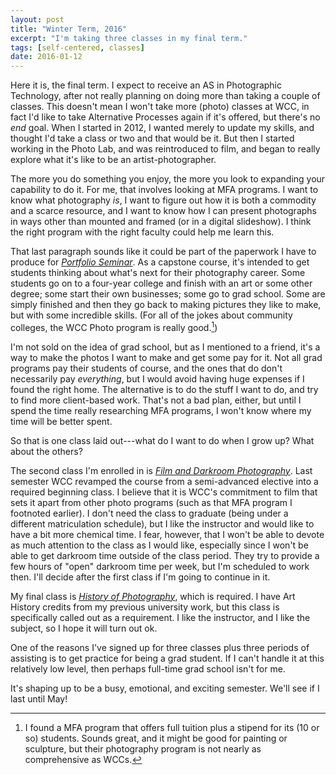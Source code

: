 ```yaml
---
layout: post
title: "Winter Term, 2016"
excerpt: "I'm taking three classes in my final term."
tags: [self-centered, classes]
date: 2016-01-12
---
```


Here it is, the final term. I expect to receive an AS in Photographic Technology, after not really planning on doing more than taking a couple of classes. This doesn't mean I won't take more (photo) classes at WCC, in fact I'd like to take Alternative Processes again if it's offered, but there's no *end* goal. When I started in 2012, I wanted merely to update my skills, and thought I'd take a class or two and that would be it. But then I started working in the Photo Lab, and was reintroduced to film, and began to really explore what it's like to be an artist-photographer.

The more you do something you enjoy, the more you look to expanding your capability to do it. For me, that involves looking at MFA programs. I want to know what photography *is*, I want to figure out how it is both a commodity and a scarce resource, and I want to know how I can present photographs in ways other than mounted and framed (or in a digital slideshow). I think the right program with the right faculty could help me learn this.

That last paragraph sounds like it could be part of the paperwork I have to produce for [_Portfolio Seminar_](http://www.wccnet.edu/academics/classes/information/view/class/PHO%20231/). As a capstone course, it's intended to get students thinking about what's next for their photography career. Some students go on to a four-year college and finish with an art or some other degree; some start their own businesses; some go to grad school. Some are simply finished and then they go back to making pictures they like to make, but with some incredible skills. (For all of the jokes about community colleges, the WCC Photo program is really good.[^nothanks])

[^nothanks]: I found a MFA program that offers full tuition plus a stipend for its (10 or so) students. Sounds great, and it might be good for painting or sculpture, but their photography program is not nearly as comprehensive as WCCs.

I'm not sold on the idea of grad school, but as I mentioned to a friend, it's a way to make the photos I want to make and get some pay for it. Not all grad programs pay their students of course, and the ones that do don't necessarily pay *everything*, but I would avoid having huge expenses if I found the right home. The alternative is to do the stuff I want to do, and try to find more client-based work. That's not a bad plan, either, but until I spend the time really researching MFA programs, I won't know where my time will be better spent.

So that is one class laid out---what do I want to do when I grow up? What about the others?

The second class I'm enrolled in is [_Film and Darkroom Photography_](http://www.wccnet.edu/academics/classes/information/view/class/PHO%20122/). Last semester WCC revamped the course from a semi-advanced elective into a required beginning class. I believe that it is WCC's commitment to film that sets it apart from other photo programs (such as that MFA program I footnoted earlier). I don't need the class to graduate (being under a different matriculation schedule), but I like the instructor and would like to have a bit more chemical time. I fear, however, that I won't be able to devote as much attention to the class as I would like, especially since I won't be able to get darkroom time outside of the class period. They try to provide a few hours of "open" darkroom time per week, but I'm scheduled to work then. I'll decide after the first class if I'm going to continue in it.

My final class is [_History of Photography_](http://www.wccnet.edu/academics/classes/information/view/class/PHO%20103/), which is required. I have Art History credits from my previous university work, but this class is specifically called out as a requirement. I like the instructor, and I like the subject, so I hope it will turn out ok.

One of the reasons I've signed up for three classes plus three periods of assisting is to get practice for being a grad student. If I can't handle it at this relatively low level, then perhaps full-time grad school isn't for me.

It's shaping up to be a busy, emotional, and exciting semester. We'll see if I last until May!
